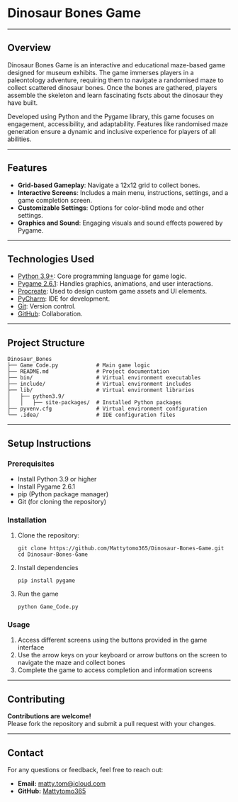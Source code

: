 # Dinosaur Bones Game

---

## Overview

Dinosaur Bones Game is an interactive and educational maze-based game designed for museum exhibits. The game immerses players in a paleontology adventure, requiring them to navigate a randomised maze to collect scattered dinosaur bones. Once the bones are gathered, players assemble the skeleton and learn fascinating fscts about the dinosaur they have built.

Developed using Python and the Pygame library, this game focuses on engagement, accessibility, and adaptability. Features like randomised maze generation ensure a dynamic and inclusive experience for players of all abilities.

---

## Features

- **Grid-based Gameplay**: Navigate a 12x12 grid to collect bones.
- **Interactive Screens**: Includes a main menu, instructions, settings, and a game completion screen.
- **Customizable Settings**: Options for color-blind mode and other settings.
- **Graphics and Sound**: Engaging visuals and sound effects powered by Pygame.

---

## Technologies Used
- [Python 3.9+](https://www.python.org): Core programming language for game logic.
- [Pygame 2.6.1](https://www.pygame.org/news): Handles graphics, animations, and user interactions.
- [Procreate](https://procreate.com): Used to design custom game assets and UI elements.
- [PyCharm](https://www.jetbrains.com/pycharm/): IDE for development.
- [Git](https://git-scm.com): Version control.
- [GitHub](https://github.com): Collaboration.

---

## Project Structure
```
Dinosaur_Bones  
├── Game Code.py            # Main game logic  
├── README.md               # Project documentation  
├── bin/                    # Virtual environment executables  
├── include/                # Virtual environment includes  
├── lib/                    # Virtual environment libraries  
│   ├── python3.9/  
│   │   ├── site-packages/  # Installed Python packages  
├── pyvenv.cfg              # Virtual environment configuration  
└── .idea/                  # IDE configuration files
```
---

## Setup Instructions

### Prerequisites
- Install Python 3.9 or higher
- Install Pygame 2.6.1
- pip (Python package manager)
- Git (for cloning the repository)

### Installation
1. Clone the repository:

    ```
    git clone https://github.com/Mattytomo365/Dinosaur-Bones-Game.git
    cd Dinosaur-Bones-Game
    ```

2. Install dependencies

    ```
    pip install pygame
    ```

3. Run the game

    ```
    python Game_Code.py
    ```

### Usage
1. Access different screens using the buttons provided in the game interface
2. Use the arrow keys on your keyboard or arrow buttons on the screen to navigate the maze and collect bones
3. Complete the game to access completion and information screens

---

## Contributing
**Contributions are welcome!**\
Please fork the repository and submit a pull request with your changes.

---

## Contact
For any questions or feedback, feel free to reach out:
- **Email:** matty.tom@icloud.com
- **GitHub:** [Mattytomo365](https://github.com/Mattytomo365)